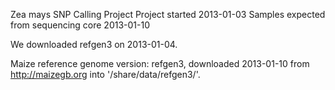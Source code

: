 Zea mays SNP Calling Project
Project started 2013-01-03
Samples expected from sequencing core 2013-01-10

We downloaded refgen3 on 2013-01-04.

Maize reference genome version: refgen3, downloaded 2013-01-10 from
http://maizegb.org into '/share/data/refgen3/'.

